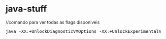 # java-stuff

//comando para ver todas as flags disponiveis
<pre>
java -XX:+UnlockDiagnosticVMOptions -XX:+UnlockExperimentalVMOptions -XX:+PrintFlagsFinal -XX:+UseJVMCICompiler -XX:+JVMCIPrintProperties -XshowSettings:properties -Djvmci.PrintConfig -version
 </pre>
